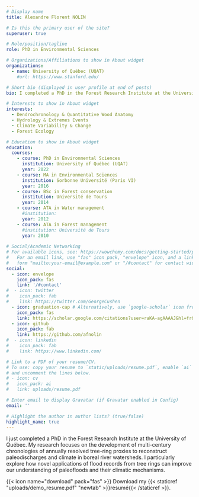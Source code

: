 ```yaml
---
# Display name
title: Alexandre Florent NOLIN

# Is this the primary user of the site?
superuser: true

# Role/position/tagline
role: PhD in Environmental Sciences

# Organizations/Affiliations to show in About widget
organizations:
  - name: University of Québec (UQAT) 
    #url: https://www.stanford.edu/

# Short bio (displayed in user profile at end of posts)
bio: I completed a PhD in the Forest Research Institute at the University of Québec. My research focuses on the development of multi-century chronologies of annually resolved tree-ring proxies to reconstruct paleodischarges and climate in boreal river watersheds. I particularly explore how novel applications of flood records from tree rings can improve our understanding of paleofloods and their climatic drivers.

# Interests to show in About widget
interests:
  - Dendrochronology & Quantitative Wood Anatomy
  - Hydrology & Extremes Events
  - Climate Variability & Change
  - Forest Ecology

# Education to show in About widget
education:
  courses:
    - course: PhD in Environmental Sciences
      institution: University of Québec (UQAT)
      year: 2022
    - course: MA in Environmental Sciences
      institution: Sorbonne Université (Paris VI)
      year: 2016
    - course: BSc in Forest conservation
      institution: Université de Tours
      year: 2014
    - course: ATA in Water management
      #institution: 
      year: 2012
    - course: ATA in Forest management
      #institution: Université de Tours
      year: 2010
      
# Social/Academic Networking
# For available icons, see: https://wowchemy.com/docs/getting-started/page-builder/#icons
#   For an email link, use "fas" icon pack, "envelope" icon, and a link in the
#   form "mailto:your-email@example.com" or "/#contact" for contact widget.
social:
  - icon: envelope
    icon_pack: fas
    link: '/#contact'
#  - icon: twitter
#    icon_pack: fab
#    link: https://twitter.com/GeorgeCushen
  - icon: graduation-cap # Alternatively, use `google-scholar` icon from `ai` icon pack
    icon_pack: fas
    link: https://scholar.google.com/citations?user=raKA-agAAAAJ&hl=fr&oi=sra
  - icon: github
    icon_pack: fab
    link: https://github.com/afnolin
#  - icon: linkedin
#    icon_pack: fab
#    link: https://www.linkedin.com/

# Link to a PDF of your resume/CV.
# To use: copy your resume to `static/uploads/resume.pdf`, enable `ai` icons in `params.toml`,
# and uncomment the lines below.
# - icon: cv
#   icon_pack: ai
#   link: uploads/resume.pdf

# Enter email to display Gravatar (if Gravatar enabled in Config)
email: ''

# Highlight the author in author lists? (true/false)
highlight_name: true
---
```


I just completed a PhD in the Forest Research Institute at the University of Québec. My research focuses on the development of multi-century chronologies of annually resolved tree-ring proxies to reconstruct paleodischarges and climate in boreal river watersheds. I particularly explore how novel applications of flood records from tree rings can improve our understanding of paleofloods and their climatic mechanisms.

{{< icon name="download" pack="fas" >}} Download my {{< staticref "uploads/demo_resume.pdf" "newtab" >}}resumé{{< /staticref >}}.
